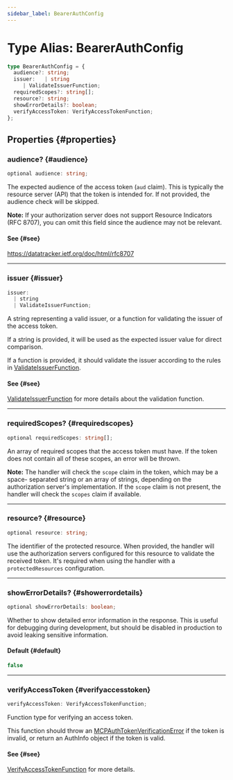 ```yaml
---
sidebar_label: BearerAuthConfig
---
```


# Type Alias: BearerAuthConfig

```ts
type BearerAuthConfig = {
  audience?: string;
  issuer:   | string
     | ValidateIssuerFunction;
  requiredScopes?: string[];
  resource?: string;
  showErrorDetails?: boolean;
  verifyAccessToken: VerifyAccessTokenFunction;
};
```

## Properties {#properties}

### audience? {#audience}

```ts
optional audience: string;
```

The expected audience of the access token (`aud` claim). This is typically the resource server
(API) that the token is intended for. If not provided, the audience check will be skipped.

**Note:** If your authorization server does not support Resource Indicators (RFC 8707),
you can omit this field since the audience may not be relevant.

#### See {#see}

https://datatracker.ietf.org/doc/html/rfc8707

***

### issuer {#issuer}

```ts
issuer: 
  | string
  | ValidateIssuerFunction;
```

A string representing a valid issuer, or a function for validating the issuer of the access token.

If a string is provided, it will be used as the expected issuer value for direct comparison.

If a function is provided, it should validate the issuer according to the rules in
[ValidateIssuerFunction](/references/js/type-aliases/ValidateIssuerFunction.md).

#### See {#see}

[ValidateIssuerFunction](/references/js/type-aliases/ValidateIssuerFunction.md) for more details about the validation function.

***

### requiredScopes? {#requiredscopes}

```ts
optional requiredScopes: string[];
```

An array of required scopes that the access token must have. If the token does not contain
all of these scopes, an error will be thrown.

**Note:** The handler will check the `scope` claim in the token, which may be a space-
separated string or an array of strings, depending on the authorization server's
implementation. If the `scope` claim is not present, the handler will check the `scopes` claim
if available.

***

### resource? {#resource}

```ts
optional resource: string;
```

The identifier of the protected resource. When provided, the handler will use the
authorization servers configured for this resource to validate the received token.
It's required when using the handler with a `protectedResources` configuration.

***

### showErrorDetails? {#showerrordetails}

```ts
optional showErrorDetails: boolean;
```

Whether to show detailed error information in the response. This is useful for debugging
during development, but should be disabled in production to avoid leaking sensitive
information.

#### Default {#default}

```ts
false
```

***

### verifyAccessToken {#verifyaccesstoken}

```ts
verifyAccessToken: VerifyAccessTokenFunction;
```

Function type for verifying an access token.

This function should throw an [MCPAuthTokenVerificationError](/references/js/classes/MCPAuthTokenVerificationError.md) if the token is invalid,
or return an AuthInfo object if the token is valid.

#### See {#see}

[VerifyAccessTokenFunction](/references/js/type-aliases/VerifyAccessTokenFunction.md) for more details.
